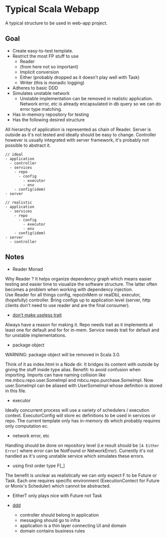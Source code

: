 # Typical Scala Webapp
A typical structure to be used in web-app project.

## Goal
- Create easy-to-test template. 
- Restrict the most FP stuff to use
    - Reader
    - (from here not so important)
    - Implicit conversion
    - Either (probably dropped as it doesn't play well with Task)
    - Writer (this is monadic logging)
- Adheres to basic DDD
- Simulates unstable network
    - Unstable implementation can be removed in realistic application. Network error, etc is already encapsulated in db query so we can do error type matching. 
- Has in-memory repository for testing
- Has the following desired structure

All hierarchy of application is represented as chain of Reader. Server is outside as it's not tested and ideally should be easy to change. 
Controller however is usually integrated with server framework, it's probably not possible to abstract it. 

```
// ideal
- application
  - controller
  - services    
    - repo
      - config 
        - executor
        - env
    - config(idem)
- server
```

```
// realistic
- application
  - services    
    - repo  
      - config 
        - executor
        - env
    - config(idem)
- server
  - controller

```


## Notes 
- Reader Monad

Why Reader ? It helps organize dependency graph which means easier testing and easier time to visualize the software structure. The latter often becomes a problem when working with dependency injection.  
Use Reader for all things config, repo(inMem or realDb), executor, (hopefully) controller. Bring configs up to application level (server, http clients don't need to use reader and are the final consumer).

- [don't make useless  trait](https://github.com/alexandru/scala-best-practices/blob/master/sections/2-language-rules.md#24-should-not-define-useless-traits)

Always have a reason for making it. Repo needs trait as it implements at least one for default and for for in-mem. Service needs trait for default and for unstable implementations. 

- package object

WARNING: package object will be removed in Scala 3.0.

Think of it as index.html in a Node dir. It bridges its content with outside by giving the stuff inside type alias.
Benefit: to avoid confusion when importing. Imports can have naming collision like me.mbcu.repo.user.SomeImpl and mbcu.repo.purchase.SomeImpl. 
Now user.SomeImpl can be aliased with UserSomeImpl whose definition is stored in this file.   

- executor

Ideally concurrent process will use a variety of schedulers / execution context. ExecutorConfig will store ec definitions to be used in services or repo. 
The current template only has in-memory db which probably requires only computation ec. 

- network error, etc

Handling should be done on repository level (i.e result should be `[A Either Error]` where error can be NotFound or NetworkError). Currently it's not handled as it's using unstable service which simulates these errors.  

- using first order type F[_]

The benefit is unclear as realistically we can only expect F to be Future or Task. Each one requires specific environment (ExecutionContect for Future or Monix's Scheduler) which cannot be abstracted. 

- EitherT only plays nice with Future not Task

- [ddd](https://web.archive.org/web/20201014145232/https://terasolunaorg.github.io/guideline/1.0.x/en/Overview/ApplicationLayering.html) 
    - controller should belong in application
    - messaging should go to infra
    - application is a thin layer connecting UI and domain 
    - domain contains business rules
    

    
